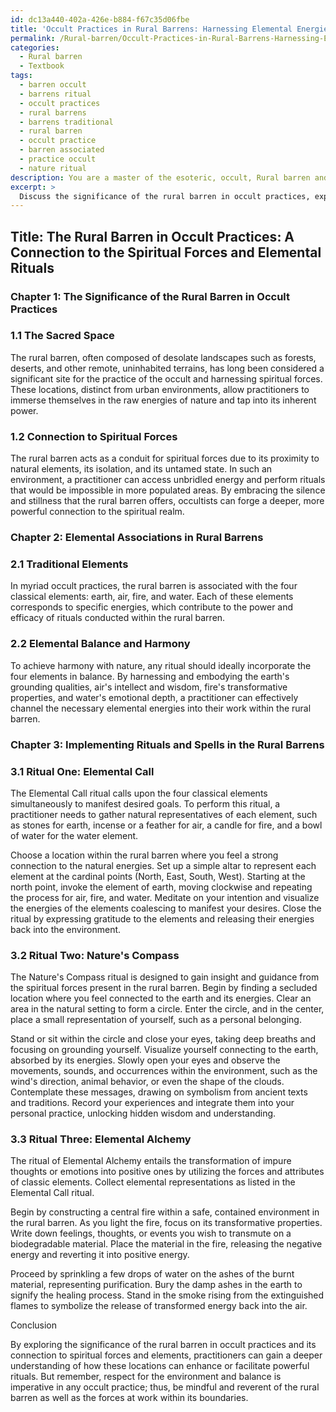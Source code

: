 ```yaml
---
id: dc13a440-402a-426e-b884-f67c35d06fbe
title: 'Occult Practices in Rural Barrens: Harnessing Elemental Energies'
permalink: /Rural-barren/Occult-Practices-in-Rural-Barrens-Harnessing-Elemental-Energies/
categories:
  - Rural barren
  - Textbook
tags:
  - barren occult
  - barrens ritual
  - occult practices
  - rural barrens
  - barrens traditional
  - rural barren
  - occult practice
  - barren associated
  - practice occult
  - nature ritual
description: You are a master of the esoteric, occult, Rural barren and education, you have written many textbooks on the subject in ways that provide students with rich and deep understanding of the subject. You are being asked to write textbook-like sections on a topic and you do it with full context, explainability, and reliability in accuracy to the true facts of the topic at hand, in a textbook style that a student would easily be able to learn from, in a rich, engaging, and contextual way. Always include relevant context (such as formulas and history), related concepts, and in a way that someone can gain deep insights from.
excerpt: > 
  Discuss the significance of the rural barren in occult practices, exploring its connection to the spiritual forces, and the elements traditionally associated with it in the implementation of various rituals and spells. Provide a concise, informative guide detailing at least three specific rituals or techniques that a practitioner may conduct or harness in a rural barren setting, offering explanations on how to perform them effectively, and the expected outcomes.
---
```


## Title: The Rural Barren in Occult Practices: A Connection to the Spiritual Forces and Elemental Rituals

### Chapter 1: The Significance of the Rural Barren in Occult Practices

### 1.1 The Sacred Space

The rural barren, often composed of desolate landscapes such as forests, deserts, and other remote, uninhabited terrains, has long been considered a significant site for the practice of the occult and harnessing spiritual forces. These locations, distinct from urban environments, allow practitioners to immerse themselves in the raw energies of nature and tap into its inherent power.

### 1.2 Connection to Spiritual Forces

The rural barren acts as a conduit for spiritual forces due to its proximity to natural elements, its isolation, and its untamed state. In such an environment, a practitioner can access unbridled energy and perform rituals that would be impossible in more populated areas. By embracing the silence and stillness that the rural barren offers, occultists can forge a deeper, more powerful connection to the spiritual realm.

### Chapter 2: Elemental Associations in Rural Barrens

### 2.1 Traditional Elements

In myriad occult practices, the rural barren is associated with the four classical elements: earth, air, fire, and water. Each of these elements corresponds to specific energies, which contribute to the power and efficacy of rituals conducted within the rural barren.

### 2.2 Elemental Balance and Harmony

To achieve harmony with nature, any ritual should ideally incorporate the four elements in balance. By harnessing and embodying the earth's grounding qualities, air's intellect and wisdom, fire's transformative properties, and water's emotional depth, a practitioner can effectively channel the necessary elemental energies into their work within the rural barren.

### Chapter 3: Implementing Rituals and Spells in the Rural Barrens

### 3.1 Ritual One: Elemental Call

The Elemental Call ritual calls upon the four classical elements simultaneously to manifest desired goals. To perform this ritual, a practitioner needs to gather natural representatives of each element, such as stones for earth, incense or a feather for air, a candle for fire, and a bowl of water for the water element.

Choose a location within the rural barren where you feel a strong connection to the natural energies. Set up a simple altar to represent each element at the cardinal points (North, East, South, West). Starting at the north point, invoke the element of earth, moving clockwise and repeating the process for air, fire, and water. Meditate on your intention and visualize the energies of the elements coalescing to manifest your desires. Close the ritual by expressing gratitude to the elements and releasing their energies back into the environment.

### 3.2 Ritual Two: Nature's Compass

The Nature's Compass ritual is designed to gain insight and guidance from the spiritual forces present in the rural barren. Begin by finding a secluded location where you feel connected to the earth and its energies. Clear an area in the natural setting to form a circle. Enter the circle, and in the center, place a small representation of yourself, such as a personal belonging.

Stand or sit within the circle and close your eyes, taking deep breaths and focusing on grounding yourself. Visualize yourself connecting to the earth, absorbed by its energies. Slowly open your eyes and observe the movements, sounds, and occurrences within the environment, such as the wind's direction, animal behavior, or even the shape of the clouds. Contemplate these messages, drawing on symbolism from ancient texts and traditions. Record your experiences and integrate them into your personal practice, unlocking hidden wisdom and understanding.

### 3.3 Ritual Three: Elemental Alchemy

The ritual of Elemental Alchemy entails the transformation of impure thoughts or emotions into positive ones by utilizing the forces and attributes of classic elements. Collect elemental representations as listed in the Elemental Call ritual.

Begin by constructing a central fire within a safe, contained environment in the rural barren. As you light the fire, focus on its transformative properties. Write down feelings, thoughts, or events you wish to transmute on a biodegradable material. Place the material in the fire, releasing the negative energy and reverting it into positive energy.

Proceed by sprinkling a few drops of water on the ashes of the burnt material, representing purification. Bury the damp ashes in the earth to signify the healing process. Stand in the smoke rising from the extinguished flames to symbolize the release of transformed energy back into the air.

Conclusion

By exploring the significance of the rural barren in occult practices and its connection to spiritual forces and elements, practitioners can gain a deeper understanding of how these locations can enhance or facilitate powerful rituals. But remember, respect for the environment and balance is imperative in any occult practice; thus, be mindful and reverent of the rural barren as well as the forces at work within its boundaries.
